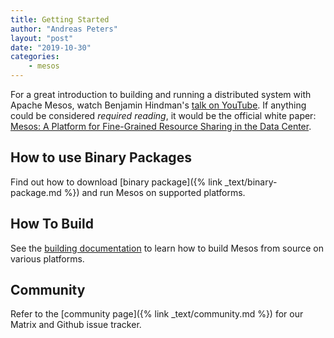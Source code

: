 ```yaml
---
title: Getting Started
author: "Andreas Peters"
layout: "post"
date: "2019-10-30"
categories:
    - mesos
---
```


<p>For a great introduction to building and running a distributed system with Apache Mesos, watch Benjamin Hindman's <a href="https://www.youtube.com/watch?v=hTcZGODnyf0">talk on YouTube</a>. If anything could be considered <i>required reading</i>, it would be the official white paper: <a href="https://people.eecs.berkeley.edu/~alig/papers/mesos.pdf">Mesos: A Platform for Fine-Grained Resource Sharing in the Data Center</a>.</p>

## How to use Binary Packages

Find out how to download [binary package]({% link _text/binary-package.md %}) and run Mesos on supported platforms.

## How To Build

See the <a href="/documentation/latest/building">building documentation</a> to learn how to build Mesos from source on various platforms.

## Community
Refer to the [community page]({% link _text/community.md %}) for our Matrix and Github issue tracker.

